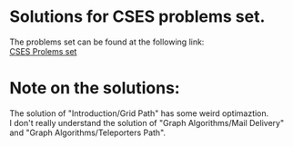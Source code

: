 # Solutions for CSES problems set.  
The problems set can be found at the following link:  
[CSES Prolems set](https://cses.fi/problemset/list/)  
  
# Note on the solutions:  
The solution of "Introduction/Grid Path" has some weird optimaztion.  
I don't really understand the solution of "Graph Algorithms/Mail Delivery" and "Graph Algorithms/Teleporters Path".  
